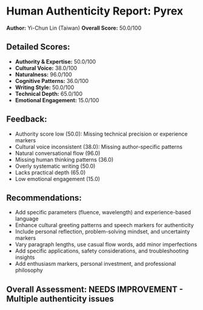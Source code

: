 
# Human Authenticity Report: Pyrex
**Author:** Yi-Chun Lin (Taiwan)
**Overall Score:** 50.0/100

## Detailed Scores:
- **Authority & Expertise:** 50.0/100
- **Cultural Voice:** 38.0/100  
- **Naturalness:** 96.0/100
- **Cognitive Patterns:** 36.0/100
- **Writing Style:** 50.0/100
- **Technical Depth:** 65.0/100
- **Emotional Engagement:** 15.0/100

## Feedback:
- Authority score low (50.0): Missing technical precision or experience markers
- Cultural voice inconsistent (38.0): Missing author-specific patterns
- Natural conversational flow (96.0)
- Missing human thinking patterns (36.0)
- Overly systematic writing (50.0)
- Lacks practical depth (65.0)
- Low emotional engagement (15.0)

## Recommendations:
- Add specific parameters (fluence, wavelength) and experience-based language
- Enhance cultural greeting patterns and speech markers for authenticity
- Include personal reflection, problem-solving mindset, and uncertainty markers
- Vary paragraph lengths, use casual flow words, add minor imperfections
- Add specific applications, safety considerations, and troubleshooting insights
- Add enthusiasm markers, personal investment, and professional philosophy

## Overall Assessment: NEEDS IMPROVEMENT - Multiple authenticity issues

